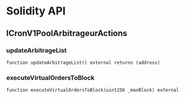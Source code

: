 # Solidity API

## ICronV1PoolArbitrageurActions

### updateArbitrageList

```solidity
function updateArbitrageList() external returns (address)
```

### executeVirtualOrdersToBlock

```solidity
function executeVirtualOrdersToBlock(uint256 _maxBlock) external
```

